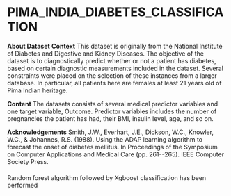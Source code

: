 # PIMA_INDIA_DIABETES_CLASSIFICATION

**About Dataset**
**Context**
This dataset is originally from the National Institute of Diabetes and Digestive and Kidney Diseases. The objective of the dataset is to diagnostically predict whether or not a patient has diabetes, based on certain diagnostic measurements included in the dataset. Several constraints were placed on the selection of these instances from a larger database. In particular, all patients here are females at least 21 years old of Pima Indian heritage.

**Content**
The datasets consists of several medical predictor variables and one target variable, Outcome. Predictor variables includes the number of pregnancies the patient has had, their BMI, insulin level, age, and so on.

**Acknowledgements**
Smith, J.W., Everhart, J.E., Dickson, W.C., Knowler, W.C., & Johannes, R.S. (1988). Using the ADAP learning algorithm to forecast the onset of diabetes mellitus. In Proceedings of the Symposium on Computer Applications and Medical Care (pp. 261--265). IEEE Computer Society Press.

####
Random forest algorithm followed by Xgboost classification has been performed 
####
